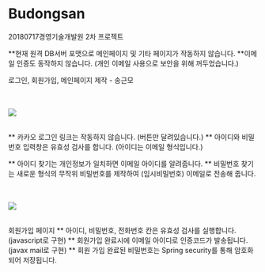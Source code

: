 # Budongsan
20180717경영기술개발원 2차 프로젝트

**현재 원격 DB서버 포맷으로 메인페이지 및 기타 페이지가 작동하지 않습니다.
**이메일 인증도 동작하지 않습니다. (개인 이메일 사용으로 보안을 위해 꺼두었습니다.)

로그인, 회원가입, 메인페이지 제작 - 송근모

<br/>
<br/>

<img src="http://drive.google.com/uc?export=view&id=1h04pFsXyKI0wLW0PCWAHUsnmcvrlKnsd" />

<br/>
<br/>

** 카카오 로그인 링크는 작동하지 않습니다. (버튼만 달려있습니다.)
** 아이디와 비밀번호 입력창은 유효성 검사를 합니다. (아이디는 이메일 형식입니다.)

** 아이디 찾기는 개인정보가 일치하면 이메일 아이디를 알려줍니다.
** 비밀번호 찾기는 새로운 형식의 무작위 비밀번호를 제작하여 (임시비밀번호) 이메일로 전송해 줍니다.

<br/>
<br/>

<img src="http://drive.google.com/uc?export=view&id=1RZn3i8l-Vl7WJOpRywxj--XOo140UDKf" />


<br/>
<br/>

회원가입 페이지
** 아이디, 비밀번호, 전화번호 칸은 유효성 검사를 실행합니다.(javascript로 구현)
** 회원가입 완료시에 이메일 아이디로 인증코드가 발송됩니다.(javax mail로 구현)
** 회원 가입 완료된 비밀번호는 Spring security를 통해 암호화되어 저장됩니다. 

